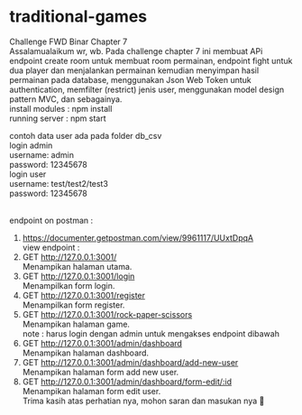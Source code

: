 # traditional-games

Challenge FWD Binar Chapter 7 <br />
Assalamualaikum wr, wb. Pada challenge chapter 7 ini membuat APi endpoint create room untuk membuat room permainan, endpoint fight untuk dua player dan menjalankan permainan kemudian menyimpan hasil permainan pada database, menggunakan Json Web Token untuk authentication, memfilter (restrict) jenis user, menggunakan model design pattern MVC, dan sebagainya.
<br />
install modules : npm install <br />
running server : npm start <br />

contoh data user ada pada folder db_csv <br />
login admin <br />
username: admin<br />
password: 12345678<br />
login user <br />
username: test/test2/test3<br />
password: 12345678<br />

<br />
endpoint on postman :
<br />

1. https://documenter.getpostman.com/view/9961117/UUxtDpqA
   <br />
   view endpoint :
   <br />
2. GET http://127.0.0.1:3001/ <br />
   Menampikan halaman utama.
3. GET http://127.0.0.1:3001/login <br />
   Menampilkan form login.
4. GET http://127.0.0.1:3001/register <br />
   Menampilkan form register.
5. GET http://127.0.0.1:3001/rock-paper-scissors <br />
   Menampikan halaman game.
   <br />
   note : harus login dengan admin untuk mengakses endpoint dibawah
   <br />
6. GET http://127.0.0.1:3001/admin/dashboard <br />
   Menampikan halaman dashboard.
7. GET http://127.0.0.1:3001/admin/dashboard/add-new-user <br />
   Menampikan halaman form add new user.
8. GET http://127.0.0.1:3001/admin/dashboard/form-edit/:id <br />
   Menampikan halaman form edit user.
   <br />
   Trima kasih atas perhatian nya,
   mohon saran dan masukan nya 🙏
